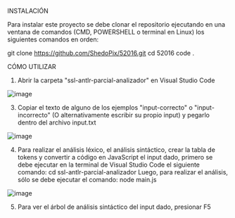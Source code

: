 INSTALACIÓN

Para instalar este proyecto se debe clonar el repositorio ejecutando en una ventana de comandos (CMD, POWERSHELL o terminal en Linux) los siguientes comandos en orden:

git clone https://github.com/ShedoPix/52016.git
cd 52016
code .

CÓMO UTILIZAR

1. Abrir la carpeta "ssl-antlr-parcial-analizador" en Visual Studio Code

![image](https://github.com/user-attachments/assets/0a0a72c7-d4b6-42fe-9396-55754a9f36b0)

3. Copiar el texto de alguno de los ejemplos "input-correcto" o "input-incorrecto" (O alternativamente escribir su propio input) y pegarlo dentro del archivo input.txt

![image](https://github.com/user-attachments/assets/26cfef9e-27aa-45d7-bac4-d3c3608498e5)

4. Para realizar el análisis léxico, el análisis sintáctico, crear la tabla de tokens y convertir a código en JavaScript el input dado, primero se debe ejecutar en la terminal de Visual Studio Code el siguiente comando:
cd ssl-antlr-parcial-analizador
Luego, para realizar el análisis, sólo se debe ejecutar el comando:
node main.js

![image](https://github.com/user-attachments/assets/c9b65b16-e7c9-41b7-807f-3a86193573b2)

  
5. Para ver el árbol de análisis sintáctico del input dado, presionar F5
